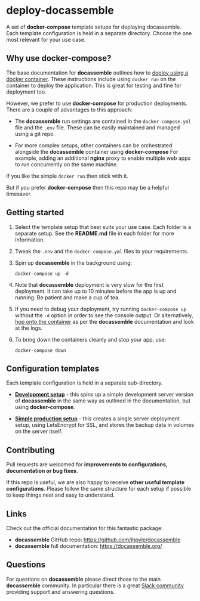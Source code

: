 # deploy-docassemble

A set of **docker-compose** template setups for deploying docassemble. Each template configuration is held in a separate directory. Choose the one most relevant for your use case.

## Why use docker-compose?

The base documentation for **docassemble** outlines how to [deploy using a docker container](https://docassemble.org/docs/docker.html). These instructions include using `docker run` on the container to deploy the application. This is great for testing and fine for deployment too.

However, we prefer to use **docker-compose** for production deployments. There are a couple of advantages to this approach:

- The **docassemble** run settings are contained in the `docker-compose.yml` file and the `.env` file. These can be easily maintained and managed using a git repo.

* For more complex setups, other containers can be orchestrated alongside the **docassemble** container using **docker-compose** For example, adding an additional **nginx** proxy to enable multiple web apps to run concurrently on the same machine.

If you like the simple `docker run` then stick with it.

But if you prefer **docker-compose** then this repo may be a helpful timesaver.

## Getting started

1.  Select the template setup that best suits your use case. Each folder is a separate setup. See the **README.md** file in each folder for more information.

1.  Tweak the `.env` and the `docker-compose.yml` files to your requirements.

1.  Spin up **docassemble** in the background using:

        docker-compose up -d

1.  Note that **docassemble** deployment is very slow for the first deployment. It can take up to 10 minutes before the app is up and running. Be patient and make a cup of tea.

1.  If you need to debug your deployment, try running `docker-compose up` without the `-d` option in order to see the console output. Or alternatively, [hop onto the container](https://docassemble.org/docs/docker.html#troubleshooting) as per the **docassemble** documentation and look at the logs.

1.  To bring down the containers cleanly and stop your app, use:

        docker-compose down

## Configuration templates

Each template configuration is held in a separate sub-directory.

- [**Development setup**](https://github.com/ttamg/deploy-docassemble/tree/master/development-setup) - this spins up a simple development server version of **docassemble** in the same way as outlined in the documentation, but using **docker-compose**.

- [**Simple production setup**](https://github.com/ttamg/deploy-docassemble/tree/master/simple-production-setup) - this creates a single server deployment setup, using LetsEncrypt for SSL, and stores the backup data in volumes on the server itself.

## Contributing

Pull requests are welcomed for **improvements to configurations, documentation or bug fixes**.

If this repo is useful, we are also happy to receive **other useful template configurations**. Please follow the same structure for each setup if possible to keep things neat and easy to understand.

## Links

Check out the official documentation for this fantastic package:

- **docassemble** GitHub repo: https://github.com/jhpyle/docassemble
- **docassemble** full documentation: https://docassemble.org/

## Questions

For questions on **docassemble** please direct those to the main **docassemble** community. In particular there is a great [Slack community](https://join.slack.com/t/docassemble/shared_invite/enQtMjQ0Njc1NDk0NjU2LTUyOGIxMDcxYzg1NGZhNDY5NDI2ZTVkMDhlOGJlNTgzZTUwYzNhYTJiMTJmMDYzYjQ0YWNmNjFiOTE5NmQzMjc) providing support and answering questions.
